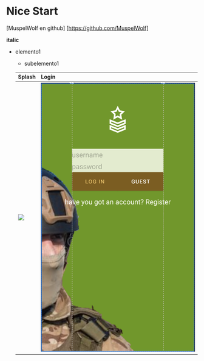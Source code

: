 # Nice Start

[MuspelWolf en github] [https://github.com/MuspelWolf]

**italic**

* elemento1
    * subelemento1
    
    Splash | Login
    ------ | ------
    ![](img/spalsh.png) | ![](img/login.png)
